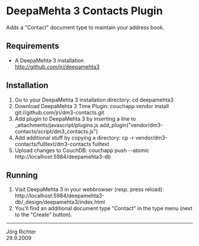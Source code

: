 
DeepaMehta 3 Contacts Plugin
============================


Adds a "Contact" document type to maintain your address book.


Requirements
------------

* A DeepaMehta 3 installation  
  <http://github.com/jri/deepamehta3>


Installation
------------

1.  Go to your DeepaMehta 3 installation directory:
        cd deepamehta3
2.  Download DeepaMehta 3 Time Plugin:
        couchapp vendor install git://github.com/jri/dm3-contacts.git
3.  Add plugin to DeepaMehta 3 by inserting a line to _attachments/javascript/plugins.js
        add_plugin("vendor/dm3-contacts/script/dm3_contacts.js")
4.  Add additional stuff by copying a directory:
        cp -r vendor/dm3-contacts/fulltext/dm3-contacts fulltext
5.  Upload changes to CouchDB:
        couchapp push --atomic http://localhost:5984/deepamehta3-db


Running
-------

1.  Visit DeepaMehta 3 in your webbrowser (resp. press reload):
        http://localhost:5984/deepamehta3-db/_design/deepamehta3/index.html
2.  You'll find an additional document type "Contact" in the type menu (next to the "Create" button).


------------
Jörg Richter  
29.9.2009
